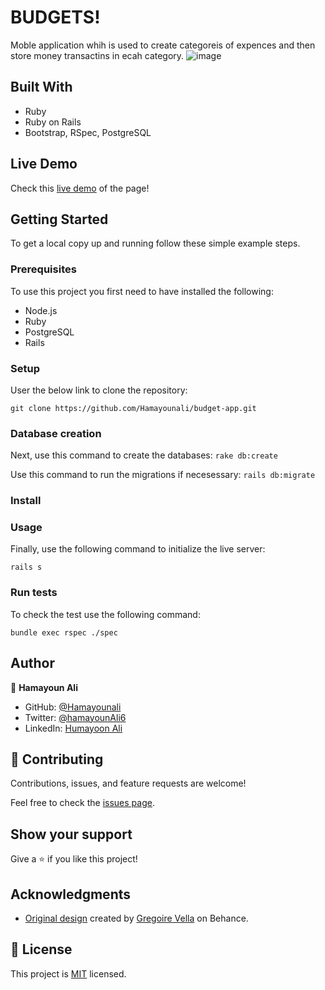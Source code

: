 
# BUDGETS!

Moble application whih is used to create categoreis of expences and then store money transactins in ecah category. 
![image](https://user-images.githubusercontent.com/22744775/204025630-dfc4c8e6-0e2e-46ac-b9a4-b9fc547280cf.png)

## Built With

- Ruby
- Ruby on Rails
- Bootstrap, RSpec, PostgreSQL

## Live Demo

Check this [live demo]() of the page!

## Getting Started

To get a local copy up and running follow these simple example steps.

### Prerequisites

To use this project you first need to have installed the following:

+ Node.js
+ Ruby
+ PostgreSQL
+ Rails


### Setup

User the below link to clone the repository:

```git clone https://github.com/Hamayounali/budget-app.git ```

### Database creation

Next, use this command to create the databases:
```rake db:create```

Use this command to run the migrations if necesessary:
```rails db:migrate```
### Install

### Usage

Finally, use the following command to initialize the live server:

```rails s```

### Run tests

To check the test use the following command:

```bundle exec rspec ./spec```

## Author

👤 **Hamayoun Ali**

- GitHub: [@Hamayounali](https://github.com/Hamayounali)
- Twitter: [@hamayounAli6](https://twitter.com/hamayounAli6)
- LinkedIn: [Humayoon Ali](https://www.linkedin.com/in/humayoon-ali-663ba2239)

## 🤝 Contributing

Contributions, issues, and feature requests are welcome!

Feel free to check the [issues page](../../issues/).

## Show your support

Give a ⭐️ if you like this project!

## Acknowledgments

- [Original design](https://www.behance.net/gallery/19759151/Snapscan-iOs-design-and-branding?tracking_source=) created by [Gregoire Vella](https://www.behance.net/gregoirevella) on Behance.

## 📝 License

This project is [MIT](./MIT.md) licensed.
